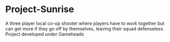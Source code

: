 # Project-Sunrise
A three player local co-op shooter where players have to work together but can get more if they go off by themselves, leaving their squad defenseless.
Project developed under Gameheads
